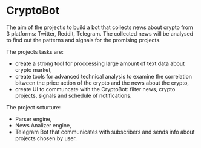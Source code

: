 # CryptoBot
The aim of the projectis to build a bot that collects news about crypto from 3 platforms: Twitter, Reddit, Telegram.  The collected news will be analysed to find out the patterns and signals for the promising projects.

The projects tasks are:
- create a strong tool for proccessing large amount of text data about crypto market,
- create tools for advanced technical analysis to examine the correlation bitween the price action of the crypto and the news about the crypto,
- create UI to communcate with the CryptoBot: filter news, crypto projects, signals and schedule of notifications.

The project scturture:
- Parser engine,
- News Analizer engine,
- Telegram Bot that communicates with subscribers and sends info about projects chosen by user.




